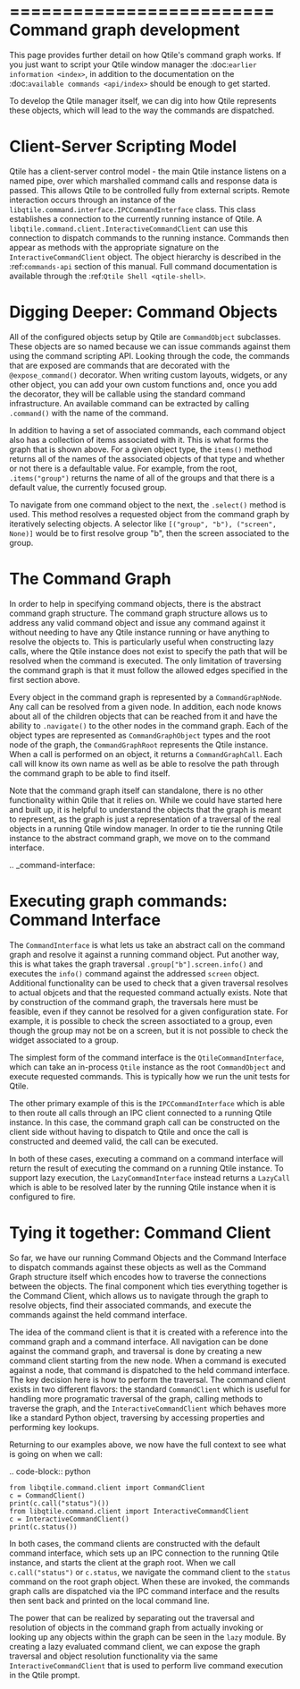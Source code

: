 =========================
Command graph development
=========================

This page provides further detail on how Qtile's command graph works.
If you just want to script your Qtile window manager the :doc:`earlier information <index>`, in
addition to the documentation on the :doc:`available commands <api/index>` should be enough to get started.

To develop the Qtile manager itself, we can dig into how Qtile represents these objects,
which will lead to the way the commands are dispatched.

Client-Server Scripting Model
=============================

Qtile has a client-server control model - the main Qtile instance listens on a
named pipe, over which marshalled command calls and response data is passed.
This allows Qtile to be controlled fully from external scripts. Remote
interaction occurs through an instance of the
`libqtile.command.interface.IPCCommandInterface` class. This class
establishes a connection to the currently running instance of Qtile.  A
`libqtile.command.client.InteractiveCommandClient` can use this connection to dispatch
commands to the running instance.  Commands then appear as methods with the
appropriate signature on the `InteractiveCommandClient` object.  The object hierarchy is
described in the :ref:`commands-api` section of this manual. Full
command documentation is available through the :ref:`Qtile Shell
<qtile-shell>`.

Digging Deeper: Command Objects
===============================

All of the configured objects setup by Qtile are `CommandObject` subclasses.
These objects are so named because we can issue commands against them using the
command scripting API.  Looking through the code, the commands that are exposed
are commands that are decorated with the `@expose_command()` decorator.
When writing custom layouts, widgets, or any other object, you can add your own
custom functions and, once you add the decorator, they will be callable using the
standard command infrastructure. An available command can be extracted by calling
`.command()` with the name of the command.

In addition to having a set of associated commands, each command object also
has a collection of items associated with it.  This is what forms the graph
that is shown above.  For a given object type, the `items()` method returns
all of the names of the associated objects of that type and whether or not
there is a defaultable value.  For example, from the root, `.items("group")`
returns the name of all of the groups and that there is a default value, the
currently focused group.

To navigate from one command object to the next, the `.select()` method is
used.  This method resolves a requested object from the command graph by
iteratively selecting objects.  A selector like `[("group", "b"), ("screen",
None)]` would be to first resolve group "b", then the screen associated to the
group.

The Command Graph
=================

In order to help in specifying command objects, there is the abstract command
graph structure.  The command graph structure allows us to address any valid
command object and issue any command against it without needing to have any
Qtile instance running or have anything to resolve the objects to.  This is
particularly useful when constructing lazy calls, where the Qtile instance does
not exist to specify the path that will be resolved when the command is
executed.  The only limitation of traversing the command graph is that it must
follow the allowed edges specified in the first section above.

Every object in the command graph is represented by a `CommandGraphNode`.
Any call can be resolved from a given node.  In addition, each node knows about
all of the children objects that can be reached from it and have the ability to
`.navigate()` to the other nodes in the command graph.  Each of the object
types are represented as `CommandGraphObject` types and the root node of the
graph, the `CommandGraphRoot` represents the Qtile instance.  When a call is
performed on an object, it returns a `CommandGraphCall`.  Each call will know
its own name as well as be able to resolve the path through the command graph
to be able to find itself.

Note that the command graph itself can standalone, there is no other
functionality within Qtile that it relies on.  While we could have started here
and built up, it is helpful to understand the objects that the graph is meant
to represent, as the graph is just a representation of a traversal of the real
objects in a running Qtile window manager.  In order to tie the running Qtile
instance to the abstract command graph, we move on to the command interface.

.. _command-interface:

Executing graph commands: Command Interface
===========================================

The `CommandInterface` is what lets us take an abstract call on the command
graph and resolve it against a running command object.  Put another way, this
is what takes the graph traversal `.group["b"].screen.info()` and executes
the `info()` command against the addressed `screen` object.  Additional
functionality can be used to check that a given traversal resolves to actual
objcets and that the requested command actually exists.  Note that by
construction of the command graph, the traversals here must be feasible, even
if they cannot be resolved for a given configuration state.  For example, it is
possible to check the screen assoctiated to a group, even though the group may
not be on a screen, but it is not possible to check the widget associated to a
group.

The simplest form of the command interface is the `QtileCommandInterface`,
which can take an in-process `Qtile` instance as the root `CommandObject`
and execute requested commands.  This is typically how we run the unit tests
for Qtile.

The other primary example of this is the `IPCCommandInterface` which is able
to then route all calls through an IPC client connected to a running Qtile
instance.  In this case, the command graph call can be constructed on the
client side without having to dispatch to Qtile and once the call is
constructed and deemed valid, the call can be executed.

In both of these cases, executing a command on a command interface will return
the result of executing the command on a running Qtile instance.  To support
lazy execution, the `LazyCommandInterface` instead returns a `LazyCall`
which is able to be resolved later by the running Qtile instance when it is
configured to fire.

Tying it together: Command Client
=================================

So far, we have our running Command Objects and the Command Interface to
dispatch commands against these objects as well as the Command Graph structure
itself which encodes how to traverse the connections between the objects.  The
final component which ties everything together is the Command Client, which
allows us to navigate through the graph to resolve objects, find their
associated commands, and execute the commands against the held command
interface.

The idea of the command client is that it is created with a reference into the
command graph and a command interface.  All navigation can be done against the
command graph, and traversal is done by creating a new command client starting
from the new node.  When a command is executed against a node, that command is
dispatched to the held command interface.  The key decision here is how to
perform the traversal.  The command client exists in two different flavors: the
standard `CommandClient` which is useful for handling more programatic
traversal of the graph, calling methods to traverse the graph, and the
`InteractiveCommandClient` which behaves more like a standard Python object,
traversing by accessing properties and performing key lookups.

Returning to our examples above, we now have the full context to see what is
going on when we call:

.. code-block:: python

    from libqtile.command.client import CommandClient
    c = CommandClient()
    print(c.call("status")())
    from libqtile.command.client import InteractiveCommandClient
    c = InteractiveCommandClient()
    print(c.status())

In both cases, the command clients are constructed with the default command
interface, which sets up an IPC connection to the running Qtile instance, and
starts the client at the graph root.  When we call `c.call("status")` or
`c.status`, we navigate the command client to the `status` command on the
root graph object.  When these are invoked, the commands graph calls are
dispatched via the IPC command interface and the results then sent back and
printed on the local command line.

The power that can be realized by separating out the traversal and resolution
of objects in the command graph from actually invoking or looking up any
objects within the graph can be seen in the `lazy` module.  By creating a
lazy evaluated command client, we can expose the graph traversal and object
resolution functionality via the same `InteractiveCommandClient` that is used
to perform live command execution in the Qtile prompt.
